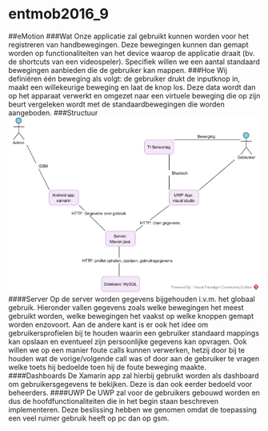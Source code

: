 # entmob2016_9
##eMotion
###Wat
Onze applicatie zal gebruikt kunnen worden voor het registreren van handbewegingen. Deze bewegingen kunnen dan gemapt worden op functionaliteiten van het device waarop de applicatie draait (bv. de shortcuts van een videospeler). Specifiek willen we een aantal standaard bewegingen aanbieden die de gebruiker kan mappen.
###Hoe
Wij definiëren één beweging als volgt: de gebruiker drukt de inputknop in, maakt een willekeurige beweging en laat de knop los. Deze data wordt dan op het apparaat verwerkt en omgezet naar een virtuele beweging die op zijn beurt vergeleken wordt met de standaardbewegingen die worden aangeboden.
###Structuur
![Placeholder voor architectuur](https://github.com/pxlit-projects/entmob2016_9/blob/master/Diagram/Workflow.jpg)
####Server
Op de server worden gegevens bijgehouden i.v.m. het globaal gebruik. Hieronder vallen gegevens zoals welke bewegingen het meest gebruikt worden, welke bewegingen het vaakst op welke knoppen gemapt worden enzovoort. Aan de andere kant is er ook het idee om gebruikersprofielen bij te houden waarin een gebruiker standaard mappings kan opslaan en eventueel zijn persoonlijke gegevens kan opvragen. Ook willen we op een manier foute calls kunnen verwerken, hetzij door bij te houden wat de vorige/volgende call was of door aan de gebruiker te vragen welke toets hij bedoelde toen hij de foute beweging maakte.
####Dashboards
De Xamarin app zal hierbij gebruikt worden als dashboard om gebruikersgegevens te bekijken. Deze is dan ook eerder bedoeld voor beheerders. 
####UWP
De UWP zal voor de gebruikers gebouwd worden en dus de hoofdfunctionaliteiten die in het begin staan beschreven implementeren. Deze beslissing hebben we genomen omdat de toepassing een veel ruimer gebruik heeft op pc dan op gsm.
